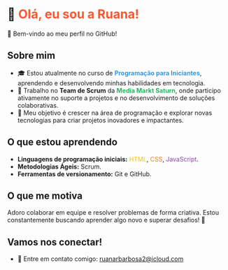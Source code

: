 # 👋 <span style="color: #FF5733;">Olá, eu sou a Ruana!</span>  

🌟 Bem-vindo ao meu perfil no GitHub!  

## Sobre mim  
- 🎓 Estou atualmente no curso de **<span style="color: #3498DB;">Programação para Iniciantes</span>**, aprendendo e desenvolvendo minhas habilidades em tecnologia.  
- 💼 Trabalho no **Team de Scrum** da **<span style="color: #28B463;">Media Markt Saturn</span>**, onde participo ativamente no suporte a projetos e no desenvolvimento de soluções colaborativas.  
- 🌱 Meu objetivo é crescer na área de programação e explorar novas tecnologias para criar projetos inovadores e impactantes.  

## O que estou aprendendo  
- **Linguagens de programação iniciais:** <span style="color: #F1C40F;">HTML</span>, <span style="color: #E67E22;">CSS</span>, <span style="color: #8E44AD;">JavaScript</span>.  
- **Metodologias Ágeis:** Scrum.  
- **Ferramentas de versionamento:** Git e GitHub.  

## O que me motiva  
Adoro colaborar em equipe e resolver problemas de forma criativa. Estou constantemente buscando aprender algo novo e superar desafios! 🚀  

## Vamos nos conectar!  
- 💌 Entre em contato comigo: ruanarbarbosa2@icloud.com
